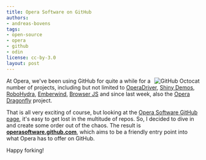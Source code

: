 ```yaml
---
title: Opera Software on GitHub
authors:
- andreas-bovens
tags:
- open-source
- opera
- github
- odin
license: cc-by-3.0
layout: post
---
```


<img src="{{ page.id }}/octocat160.png" alt="GitHub Octocat" style="float:right;" />

<p>At Opera, we&#39;ve been using GitHub for quite a while for a number of projects, including but not limited to <a href="https://github.com/operasoftware/operadriver/">OperaDriver</a>, <a href="https://github.com/operasoftware/shinydemos">Shiny Demos</a>, <a href="http://operasoftware.github.com/">RoboHydra</a>, <a href="https://github.com/operasoftware/Emberwind">Emberwind</a>, <a href="https://github.com/operasoftware/browserjs">Browser JS</a> and since last week, also the <a href="https://github.com/operasoftware/dragonfly">Opera Dragonfly</a> project.</p>

<p>That is all very exciting of course, but looking at the <a href="https://github.com/operasoftware">Opera Software GitHub page</a>, it&#39;s easy to get lost in the multitude of repos. So, I decided to dive in and create some order out of the chaos. The result is <strong><a href="http://operasoftware.github.com/">operasoftware.github.com</a></strong>, which aims to be a friendly entry point into what Opera has to offer on GitHub.</p>

<p>Happy forking!</p>
